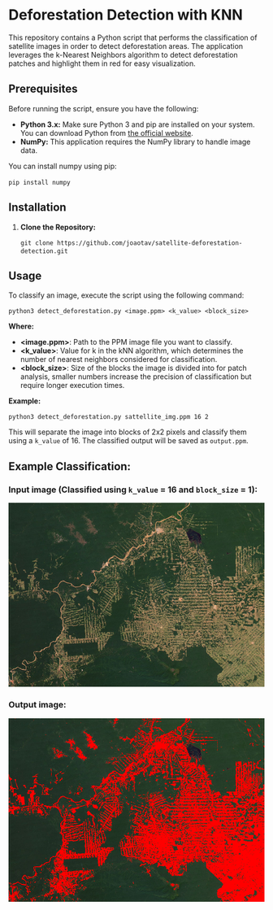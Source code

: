 # Deforestation Detection with KNN

This repository contains a Python script that performs the classification of satellite images in order to detect deforestation areas. The application leverages the k-Nearest Neighbors algorithm to detect deforestation patches and highlight them in red for easy visualization.

## Prerequisites

Before running the script, ensure you have the following:

- **Python 3.x:** Make sure Python 3 and pip are installed on your system. You can download Python from [the official website](https://www.python.org/downloads/).
- **NumPy:** This application requires the NumPy library to handle image data.

You can install numpy using pip:

`pip install numpy`

## Installation

1. **Clone the Repository:**

   ```
   git clone https://github.com/joaotav/satellite-deforestation-detection.git
   ```

## Usage

To classify an image, execute the script using the following command:
```
python3 detect_deforestation.py <image.ppm> <k_value> <block_size>
```
**Where:**
   - **<image.ppm>**: Path to the PPM image file you want to classify.
   - **<k_value>**: Value for k in the kNN algorithm, which determines the number of nearest neighbors considered for classification.
   - **<block_size>**: Size of the blocks the image is divided into for patch analysis, smaller numbers increase the precision of classification but require longer execution times.

**Example:**

```
python3 detect_deforestation.py sattellite_img.ppm 16 2
```

This will separate the image into blocks of 2x2 pixels and classify them using a `k_value` of 16.
The classified output will be saved as `output.ppm`.

## Example Classification:

### Input image (Classified using `k_value` = 16 and `block_size` = 1):

![Example input](docs/imgs/satellite_img.jpg)

### Output image:

![Example output](docs/imgs/detection.png)
